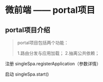 # 微前端 —— portal项目

## portal项目介绍 

> portal项目包括两个功能：
>
> 1.路由分发与应用加载；
> 2.抽离公共依赖；

注册 singleSpa.registerApplication（参数详情）

启动 singleSpa.start()